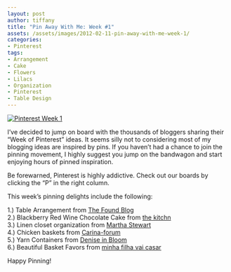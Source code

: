 ```yaml
---
layout: post
author: tiffany
title: "Pin Away With Me: Week #1"
assets: /assets/images/2012-02-11-pin-away-with-me-week-1/
categories: 
- Pinterest
tags: 
- Arrangement
- Cake
- Flowers
- Lilacs
- Organization
- Pinterest
- Table Design
---
```


[![](jekyll_uploads/2012/02/Collages1-575x425.jpg "Pinterest Week 1")](http://www.sweetpeonies.com/2012/02/pin-away-with-me-week-1/collages1/)

I’ve decided to jump on board with the thousands of bloggers sharing their “Week of Pinterest” ideas. It seems silly not to considering most of my blogging ideas are inspired by pins. If you haven’t had a chance to join the pinning movement, I highly suggest you jump on the bandwagon and start enjoying hours of pinned inspiration.

Be forewarned, Pinterest is highly addictive. Check out our boards by clicking the “P” in the right column.

This week’s pinning delights include the following:

1.) Table Arrangement from [The Found Blog](http://www.thefoundblog.com/home/category/weddings?currentPage=3)  
2.) Blackberry Red Wine Chocolate Cake from [the kitchn](http://www.thekitchn.com/blackberry-red-wine-chocolate-cake-love-olive-oil-165276)  
3.) Linen closet organization from [Martha Stewart](http://www.marthastewart.com/274903/25-closet-storage-and-office-organizers/@center/276989/organizing#slide_17)  
4.) Chicken baskets from [Carina-forum](http://carina-forum.com/ricette/appetizers/carne/0000027_en.php)  
5.) Yarn Containers from [Denise in Bloom](http://www.deniseinbloom.com/27-creative-uses-for-jars-and-recycled-bottles/)  
6.) Beautiful Basket Favors from [minha filha vai casar](http://www.minhafilhavaicasar.com/categoria/casamento/page/8/)

Happy Pinning!